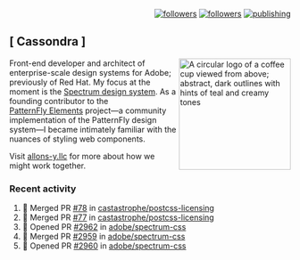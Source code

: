 <p align="right"><a rel="me" href="https://front-end.social/@castastrophe">
    <img alt="followers" title="Follow me on Mastodon" src="https://img.shields.io/mastodon/follow/109297102751309835?domain=https%3A%2F%2Ffront-end.social&label=Follow&logo=mastodon&logoColor=white&style=for-the-badge&labelColor=008080&color=006969"/></a>
  <a href="https://codepen.io/castastrophe/">
    <img alt="followers" title="Follow me on CodePen" src="https://img.shields.io/badge/23-1?color=640464&labelColor=7c007c&style=for-the-badge&logo=codepen&label=Follow"/></a>
<a href="https://castastrophe.medium.com/">
    <img alt="publishing" title="View articles on Medium" src="https://img.shields.io/badge/107-1?color=666&labelColor=444&label=subscribe&logo=medium&logoColor=white&style=for-the-badge"/></a>
</p>

## [&nbsp;Cassondra&nbsp;]

<img align="right" src="https://github-production-user-asset-6210df.s3.amazonaws.com/1840295/253016758-ba468774-1cd3-42c2-8f43-947b5eeb5edf.png" height="200" alt="A circular logo of a coffee cup viewed from above; abstract, dark outlines with hints of teal and creamy tones">

Front-end developer and architect of enterprise-scale design systems for Adobe; previously of Red Hat. My focus at the moment is the [Spectrum design system](https://github.com/adobe/spectrum-css). As a founding contributor to the [PatternFly&nbsp;Elements](https://github.com/patternfly/patternfly-elements) project&mdash;a community implementation of the PatternFly design system&mdash;I became intimately familiar with the nuances of styling web components.

Visit [allons-y.llc](http://allons-y.llc/) for more about how we might work together.

### Recent activity

<!--START_SECTION:activity-->
1. 🎉 Merged PR [#78](https://github.com/castastrophe/postcss-licensing/pull/78) in [castastrophe/postcss-licensing](https://github.com/castastrophe/postcss-licensing)
2. 🎉 Merged PR [#77](https://github.com/castastrophe/postcss-licensing/pull/77) in [castastrophe/postcss-licensing](https://github.com/castastrophe/postcss-licensing)
3. 💪 Opened PR [#2962](https://github.com/adobe/spectrum-css/pull/2962) in [adobe/spectrum-css](https://github.com/adobe/spectrum-css)
4. 🎉 Merged PR [#2959](https://github.com/adobe/spectrum-css/pull/2959) in [adobe/spectrum-css](https://github.com/adobe/spectrum-css)
5. 💪 Opened PR [#2960](https://github.com/adobe/spectrum-css/pull/2960) in [adobe/spectrum-css](https://github.com/adobe/spectrum-css)
<!--END_SECTION:activity-->
